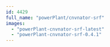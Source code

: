 ```yaml
---
id: 4429
full_name: "powerPlant/cnvnator-srf"
images: 
  - "powerPlant-cnvnator-srf-latest"
  - "powerPlant-cnvnator-srf-0.4.1"
---
```

